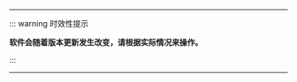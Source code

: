 <br/>

---

::: warning  <Badge type='danger'>时效性提示</Badge>

**软件会随着版本更新发生改变，请根据实际情况来操作。**

::: 

---

<br/>